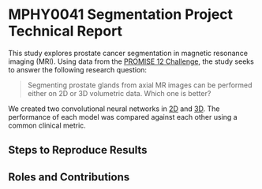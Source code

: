 # MPHY0041 Segmentation Project Technical Report

This study explores prostate cancer segmentation in magnetic resonance imaging (MRI). 
Using data from the [PROMISE 12 Challenge](https://promise12.grand-challenge.org/),
the study seeks to answer the following research question:

> Segmenting prostate glands from axial MR images can be performed either on 2D or 3D
volumetric data. Which one is better?

We created two convolutional neural networks in 
[2D](https://github.com/zcemctt/MPHY0041_Segmentation/tree/master/UNet_2D_Cy) and 
[3D](https://github.com/zcemctt/MPHY0041_Segmentation/tree/master/UNet_3D_Cy). 
The performance of each model was compared against each other using a common clinical metric.  


## Steps to Reproduce Results


## Roles and Contributions 
